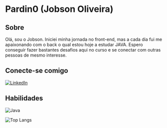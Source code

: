 # Pardin0 (Jobson Oliveira)

## Sobre
Olá, sou o Jobson. Iniciei minha jornada no front-end, mas a cada dia fui me apaixonando com o back o qual estou hoje a estudar JAVA. Espero conseguir fazer bastantes desafios aqui no curso e se conectar com outras pessoas de mesmo interesse.

## Conecte-se comigo

[![LinkedIn](https://img.shields.io/badge/LinkedIn-FFF?style=for-the-badge&logo=linkedin&logoColor=0E76A8)](https://www.linkedin.com/in/jobson-oliveira-a9a002187/)

## Habilidades
![Java](https://img.shields.io/badge/Java-000?style=for-the-badge&logo=java)

![Top Langs](https://github-readme-stats-git-masterrstaa-rickstaa.vercel.app/api/top-langs/?username=Pardin0&bg_color=000&border_color=30A3DC&title_color=E94D5F&text_color=FFF)